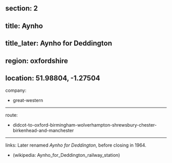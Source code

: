 section: 2
----
title: Aynho
----
title_later: Aynho for Deddington
----
region: oxfordshire
----
location: 51.98804, -1.27504
----
company:
- great-western
----
route:
- didcot-to-oxford-birmingham-wolverhampton-shrewsbury-chester-birkenhead-and-manchester
----
links:
Later renamed *Aynho for Deddington*, before closing in 1964.
- (wikipedia: Aynho_for_Deddington_railway_station)
